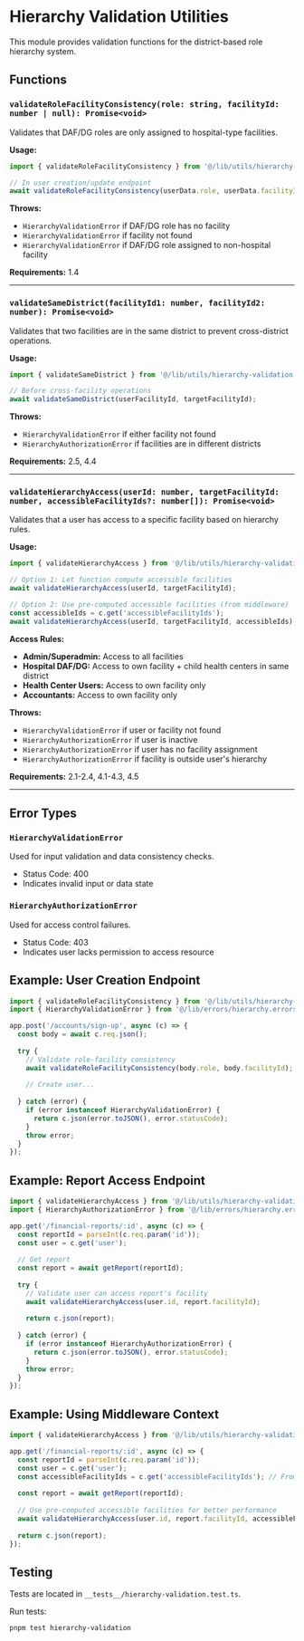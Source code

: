 # Hierarchy Validation Utilities

This module provides validation functions for the district-based role hierarchy system.

## Functions

### `validateRoleFacilityConsistency(role: string, facilityId: number | null): Promise<void>`

Validates that DAF/DG roles are only assigned to hospital-type facilities.

**Usage:**
```typescript
import { validateRoleFacilityConsistency } from '@/lib/utils/hierarchy-validation';

// In user creation/update endpoint
await validateRoleFacilityConsistency(userData.role, userData.facilityId);
```

**Throws:**
- `HierarchyValidationError` if DAF/DG role has no facility
- `HierarchyValidationError` if facility not found
- `HierarchyValidationError` if DAF/DG role assigned to non-hospital facility

**Requirements:** 1.4

---

### `validateSameDistrict(facilityId1: number, facilityId2: number): Promise<void>`

Validates that two facilities are in the same district to prevent cross-district operations.

**Usage:**
```typescript
import { validateSameDistrict } from '@/lib/utils/hierarchy-validation';

// Before cross-facility operations
await validateSameDistrict(userFacilityId, targetFacilityId);
```

**Throws:**
- `HierarchyValidationError` if either facility not found
- `HierarchyAuthorizationError` if facilities are in different districts

**Requirements:** 2.5, 4.4

---

### `validateHierarchyAccess(userId: number, targetFacilityId: number, accessibleFacilityIds?: number[]): Promise<void>`

Validates that a user has access to a specific facility based on hierarchy rules.

**Usage:**
```typescript
import { validateHierarchyAccess } from '@/lib/utils/hierarchy-validation';

// Option 1: Let function compute accessible facilities
await validateHierarchyAccess(userId, targetFacilityId);

// Option 2: Use pre-computed accessible facilities (from middleware)
const accessibleIds = c.get('accessibleFacilityIds');
await validateHierarchyAccess(userId, targetFacilityId, accessibleIds);
```

**Access Rules:**
- **Admin/Superadmin:** Access to all facilities
- **Hospital DAF/DG:** Access to own facility + child health centers in same district
- **Health Center Users:** Access to own facility only
- **Accountants:** Access to own facility only

**Throws:**
- `HierarchyValidationError` if user or facility not found
- `HierarchyAuthorizationError` if user is inactive
- `HierarchyAuthorizationError` if user has no facility assignment
- `HierarchyAuthorizationError` if facility is outside user's hierarchy

**Requirements:** 2.1-2.4, 4.1-4.3, 4.5

---

## Error Types

### `HierarchyValidationError`

Used for input validation and data consistency checks.
- Status Code: 400
- Indicates invalid input or data state

### `HierarchyAuthorizationError`

Used for access control failures.
- Status Code: 403
- Indicates user lacks permission to access resource

## Example: User Creation Endpoint

```typescript
import { validateRoleFacilityConsistency } from '@/lib/utils/hierarchy-validation';
import { HierarchyValidationError } from '@/lib/errors/hierarchy.errors';

app.post('/accounts/sign-up', async (c) => {
  const body = await c.req.json();
  
  try {
    // Validate role-facility consistency
    await validateRoleFacilityConsistency(body.role, body.facilityId);
    
    // Create user...
    
  } catch (error) {
    if (error instanceof HierarchyValidationError) {
      return c.json(error.toJSON(), error.statusCode);
    }
    throw error;
  }
});
```

## Example: Report Access Endpoint

```typescript
import { validateHierarchyAccess } from '@/lib/utils/hierarchy-validation';
import { HierarchyAuthorizationError } from '@/lib/errors/hierarchy.errors';

app.get('/financial-reports/:id', async (c) => {
  const reportId = parseInt(c.req.param('id'));
  const user = c.get('user');
  
  // Get report
  const report = await getReport(reportId);
  
  try {
    // Validate user can access report's facility
    await validateHierarchyAccess(user.id, report.facilityId);
    
    return c.json(report);
    
  } catch (error) {
    if (error instanceof HierarchyAuthorizationError) {
      return c.json(error.toJSON(), error.statusCode);
    }
    throw error;
  }
});
```

## Example: Using Middleware Context

```typescript
import { validateHierarchyAccess } from '@/lib/utils/hierarchy-validation';

app.get('/financial-reports/:id', async (c) => {
  const reportId = parseInt(c.req.param('id'));
  const user = c.get('user');
  const accessibleFacilityIds = c.get('accessibleFacilityIds'); // From middleware
  
  const report = await getReport(reportId);
  
  // Use pre-computed accessible facilities for better performance
  await validateHierarchyAccess(user.id, report.facilityId, accessibleFacilityIds);
  
  return c.json(report);
});
```

## Testing

Tests are located in `__tests__/hierarchy-validation.test.ts`.

Run tests:
```bash
pnpm test hierarchy-validation
```

